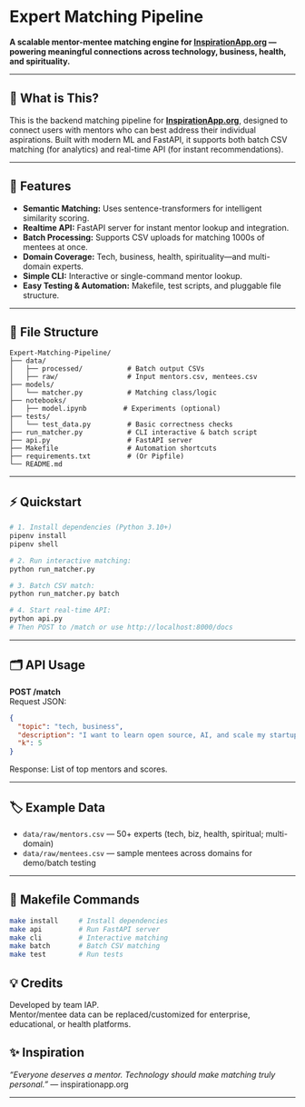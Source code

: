 # Expert Matching Pipeline

**A scalable mentor-mentee matching engine for [InspirationApp.org](https://inspirationapp.org) — powering meaningful connections across technology, business, health, and spirituality.**

***

## 🚀 What is This?

This is the backend matching pipeline for **[InspirationApp.org](https://inspirationapp.org)**, designed to connect users with mentors who can best address their individual aspirations. Built with modern ML and FastAPI, it supports both batch CSV matching (for analytics) and real-time API (for instant recommendations).

***

## 🌟 Features

- **Semantic Matching:** Uses sentence-transformers for intelligent similarity scoring.
- **Realtime API:** FastAPI server for instant mentor lookup and integration.
- **Batch Processing:** Supports CSV uploads for matching 1000s of mentees at once.
- **Domain Coverage:** Tech, business, health, spirituality—and multi-domain experts.
- **Simple CLI:** Interactive or single-command mentor lookup.
- **Easy Testing & Automation:** Makefile, test scripts, and pluggable file structure.

***

## 📁 File Structure

```
Expert-Matching-Pipeline/
├── data/
│   ├── processed/           # Batch output CSVs
│   ├── raw/                 # Input mentors.csv, mentees.csv
├── models/
│   └── matcher.py           # Matching class/logic
├── notebooks/
│   ├── model.ipynb         # Experiments (optional)
├── tests/
│   └── test_data.py         # Basic correctness checks
├── run_matcher.py           # CLI interactive & batch script
├── api.py                   # FastAPI server
├── Makefile                 # Automation shortcuts
├── requirements.txt         # (Or Pipfile)
└── README.md
```

***

## ⚡ Quickstart

```bash
# 1. Install dependencies (Python 3.10+)
pipenv install
pipenv shell

# 2. Run interactive matching:
python run_matcher.py

# 3. Batch CSV match:
python run_matcher.py batch

# 4. Start real-time API:
python api.py
# Then POST to /match or use http://localhost:8000/docs
```

***

## 🗂️ API Usage

**POST /match**  
Request JSON:
```json
{
  "topic": "tech, business",
  "description": "I want to learn open source, AI, and scale my startup",
  "k": 5
}
```
Response: List of top mentors and scores.

***

## 🏷️ Example Data

- `data/raw/mentors.csv` — 50+ experts (tech, biz, health, spiritual; multi-domain)
- `data/raw/mentees.csv` — sample mentees across domains for demo/batch testing

***

## 🔧 Makefile Commands

```bash
make install     # Install dependencies
make api         # Run FastAPI server
make cli         # Interactive matching
make batch       # Batch CSV matching
make test        # Run tests
```

## 💡 Credits

Developed by team IAP.  
Mentor/mentee data can be replaced/customized for enterprise, educational, or health platforms.


## ✨ Inspiration

*“Everyone deserves a mentor. Technology should make matching truly personal.”* — inspirationapp.org

***
